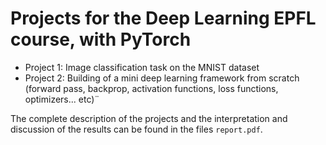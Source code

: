 # Projects for the Deep Learning EPFL course, with PyTorch

- Project 1: Image classification task on the MNIST dataset
- Project 2: Building of a mini deep learning framework from scratch (forward pass, backprop, activation functions, loss functions, optimizers... etc)¨

The complete description of the projects and the interpretation and discussion of the results can be found in the files ```report.pdf```.
